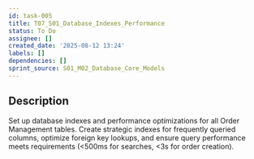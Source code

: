 ```yaml
---
id: task-005
title: T07_S01_Database_Indexes_Performance
status: To Do
assignee: []
created_date: '2025-08-12 13:24'
labels: []
dependencies: []
sprint_source: S01_M02_Database_Core_Models
---
```


## Description

Set up database indexes and performance optimizations for all Order Management tables. Create strategic indexes for frequently queried columns, optimize foreign key lookups, and ensure query performance meets requirements (<500ms for searches, <3s for order creation).
